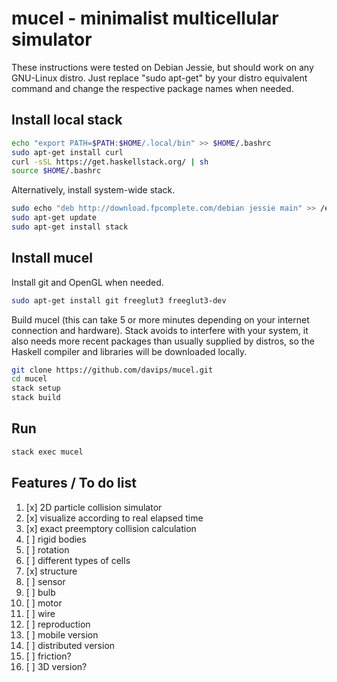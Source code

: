 mucel - minimalist multicellular simulator
==================================
These instructions were tested on Debian Jessie, but should work on any GNU-Linux distro.
Just replace "sudo apt-get" by your distro equivalent command and change the respective package names when needed.

Install local stack
--------------------------------
```bash
echo "export PATH=$PATH:$HOME/.local/bin" >> $HOME/.bashrc
sudo apt-get install curl
curl -sSL https://get.haskellstack.org/ | sh
source $HOME/.bashrc
```

Alternatively, install system-wide stack.
```bash
sudo echo "deb http://download.fpcomplete.com/debian jessie main" >> /etc/apt/sources.list
sudo apt-get update
sudo apt-get install stack
```

Install mucel
--------------------------
Install git and OpenGL when needed.
```bash
sudo apt-get install git freeglut3 freeglut3-dev
```

Build mucel (this can take 5 or more minutes depending on your internet connection and hardware).
Stack avoids to interfere with your system, it also needs more recent packages than usually supplied by distros,
so the Haskell compiler and libraries will be downloaded locally.
```bash
git clone https://github.com/davips/mucel.git
cd mucel
stack setup
stack build
```

Run
---
```bash
stack exec mucel
```

Features / To do list
-----
1. [x] 2D particle collision simulator
2. [x] visualize according to real elapsed time
3. [x] exact preemptory collision calculation
4. [ ] rigid bodies
5. [ ] rotation
6. [ ] different types of cells
7.    [x] structure
8.    [ ] sensor
9.    [ ] bulb
10.    [ ] motor
11.    [ ] wire
12. [ ] reproduction
13. [ ] mobile version
14. [ ] distributed version
15. [ ] friction?
16. [ ] 3D version?

